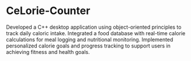 # CeLorie-Counter
Developed a C++ desktop application using object-oriented principles to track daily caloric intake. Integrated a food database with real-time calorie calculations for meal logging and nutritional monitoring. Implemented personalized calorie goals and progress tracking to support users in achieving fitness and health goals.
